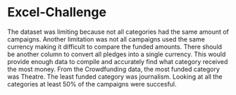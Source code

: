 # Excel-Challenge
The dataset was limiting because not all categories had the same amount of campaigns. Another limitation was not all campaigns used the same currency making it difficult to compare the funded amounts. There should be another column to convert all pledges into a single currency. This would provide enough data to compile and accurately find what category received the most money. From the Crowdfunding data, the most funded category was Theatre. The least funded category was journalism. Looking at all the categories at least 50% of the campaigns were succesful.
